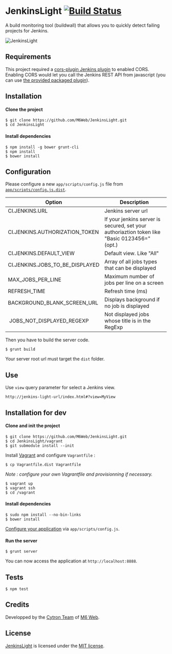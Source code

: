 # JenkinsLight [![Build Status](https://api.travis-ci.org/M6Web/JenkinsLight.png?branch=master)](http://travis-ci.org/M6Web/JenkinsLight)

A build monitoring tool (buildwall) that allows you to quickly detect failing projects for Jenkins.

![JenkinsLight](http://img818.imageshack.us/img818/6423/mz5c.png "JenkinsLight")

## Requirements

This project required a [cors-plugin Jenkins plugin](https://github.com/jhinrichsen/cors-plugin) to enabled CORS.
Enabling CORS would let you call the Jenkins REST API from javascript (you can use [the provided packaged plugin](bin/cors.hpi)).

## Installation

#### Clone the project

```
$ git clone https://github.com/M6Web/JenkinsLight.git
$ cd JenkinsLight
```

#### Install dependencies

```
$ npm install -g bower grunt-cli
$ npm install
$ bower install
```

## Configuration

Please configure a new `app/scripts/config.js` file from [`app/scripts/config.js.dist`](app/scripts/config.js.dist).

| Option | Description |
|--------|-------------|
| CI.JENKINS.URL | Jenkins server url |
| CI.JENKINS.AUTHORIZATION_TOKEN | If your jenkins server is secured, set your authoriaztion token like "Basic 0123456=" (opt.) |
| CI.JENKINS.DEFAULT_VIEW | Default view. Like "All"|
| CI.JENKINS.JOBS_TO_BE_DISPLAYED | Array of all jobs types that can be displayed |
| MAX_JOBS_PER_LINE | Maximum number of jobs per line on a screen |
| REFRESH_TIME | Refresh time (ms) |
| BACKGROUND_BLANK_SCREEN_URL | Displays background if no job is displayed |
| JOBS_NOT_DISPLAYED_REGEXP | Not displayed jobs whose title is in the RegExp |


Then you have to build the server code.

```shell
$ grunt build
```

Your server root url must target the `dist` folder.

## Use

Use `view` query parameter for select a Jenkins view.

```
http://jenkins-light-url/index.html#?view=MyView
```

## Installation for dev

#### Clone and init the project

```
$ git clone https://github.com/M6Web/JenkinsLight.git
$ cd JenkinsLight/vagrant
$ git submodule install --init
```

Install [Vagrant](http://www.vagrantup.com/downloads) and configure `Vagrantfile` :

```
$ cp Vagrantfile.dist Vagrantfile
```

*Note : configure your own Vagrantfile and provisionning if necessary.*

```
$ vagrant up
$ vagrant ssh
$ cd /vagrant
```

#### Install dependencies

```
$ sudo npm install --no-bin-links
$ bower install
```

[Configure your application](#configuration) via `app/scripts/config.js`.

#### Run the server

```
$ grunt server
```

You can now access the application at `http://localhost:8888`.

## Tests

```shell
$ npm test
```

## Credits

Developped by the [Cytron Team](http://cytron.fr/) of [M6 Web](http://tech.m6web.fr/).

## License

[JenkinsLight](https://github.com/M6Web/JenkinsLight) is licensed under the [MIT license](LICENSE).
